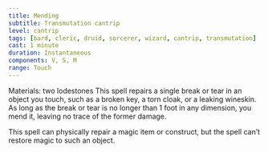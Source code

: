 ```yaml
---
title: Mending
subtitle: Transmutation cantrip
level: cantrip
tags: [bard, cleric, druid, sorcerer, wizard, cantrip, transmutation]
cast: 1 minute
duration: Instantaneous
components: V, S, M
range: Touch
---
```

Materials: two lodestones
This spell repairs a single break or tear in an object you touch, such as a broken key, a torn cloak, or a leaking wineskin. As long as the break or tear is no longer than 1 foot in any dimension, you mend it, leaving no trace of the former damage.

This spell can physically repair a magic item or construct, but the spell can’t restore magic to such an object.
